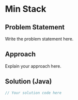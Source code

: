 # Min Stack

## Problem Statement

Write the problem statement here.

## Approach

Explain your approach here.

## Solution (Java)

```java
// Your solution code here
```
